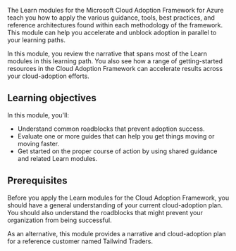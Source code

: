The Learn modules for the Microsoft Cloud Adoption Framework for Azure teach you how to apply the various guidance, tools, best practices, and reference architectures found within each methodology of the framework. This module can help you accelerate and unblock adoption in parallel to your learning paths.

In this module, you review the narrative that spans most of the Learn modules in this learning path. You also see how a range of getting-started resources in the Cloud Adoption Framework can accelerate results across your cloud-adoption efforts.

## Learning objectives

In this module, you'll:

- Understand common roadblocks that prevent adoption success.
- Evaluate one or more guides that can help you get things moving or moving faster.
- Get started on the proper course of action by using shared guidance and related Learn modules.

## Prerequisites

Before you apply the Learn modules for the Cloud Adoption Framework, you should have a general understanding of your current cloud-adoption plan. You should also understand the roadblocks that might prevent your organization from being successful.

As an alternative, this module provides a narrative and cloud-adoption plan for a reference customer named Tailwind Traders.

